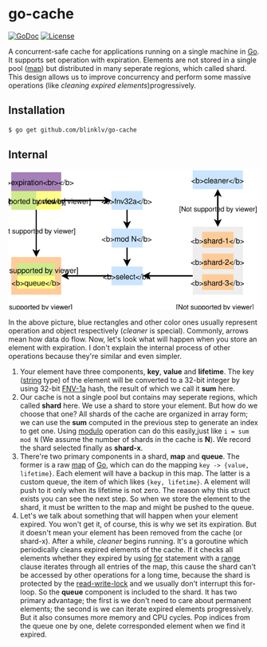 # go-cache

[![GoDoc](https://godoc.org/github.com/blinklv/go-cache?status.svg)](https://godoc.org/github.com/blinklv/go-cache)
[![License](https://img.shields.io/badge/license-MIT-blue.svg)](LICENSE)

A concurrent-safe cache for applications running on a single machine in [Go][]. It supports set operation with expiration. Elements are not stored in a single pool ([map][]) but distributed in many seperate regions, which called shard. This design allows us to improve concurrency and perform some massive operations (like *cleaning expired elements*)progressively.

## Installation

```bash
$ go get github.com/blinklv/go-cache
```

## Internal

![design](design.svg)

In the above picture, blue rectangles and other color ones usually represent operation and object respectively (*cleaner* is special). Commonly, arrows mean how data do flow. Now, let's look what will happen when you store an element with expiration. I don't explain the internal process of other operations because they're similar and even simpler.

1. Your element have three components, **key**, **value** and **lifetime**. The key ([string][] type) of the element will be converted to a 32-bit integer by using 32-bit [FNV-1a][] hash, the result of which we call it **sum** here.
2. Our cache is not a single pool but contains may seperate regions, which called **shard** here. We use a shard to store your element. But how do we choose that one? All shards of the cache are organized in array form; we can use the **sum** computed in the previous step to generate an index to get one. Using [modulo][] operation can do this easily,just like `i = sum mod N` (We assume the number of shards in the cache is **N**). We record the shard selected finally as **shard-x**. 
3. There're two primary components in a shard, **map** and **queue**. The former is a raw [map][] of [Go][], which can do the mapping `key -> {value, lifetime}`. Each element will have a backup in this map. The latter is a custom queue, the item of which likes `{key, lifetime}`. A element will push to it only when its lifetime is not zero. The reason why this struct exists you can see the next step. So when we store the element to the shard, it must be written to the map and might be pushed to the queue.
4. Let's we talk about something that will happen when your element expired. You won't get it, of course, this is why we set its expiration. But it doesn't mean your element has been removed from the cache (or shard-x). After a while, *cleaner* begins running. It's a goroutine which periodically cleans expired elements of the cache. If it checks all elements whether they expired by using [for][] statement with a [range][] clause iterates through all entries of the map, this cause the shard can't be accessed by other operations for a long time, because the shard is protected by the [read-write-lock][] and we usually don't interrupt this for-loop. So the **queue** component is included to the shard. It has two primary advantage; the first is we don't need to care about permanent elements; the second is we can iterate expired elements progressively. But it also consumes more memory and CPU cycles. Pop indices from the queue one by one, delete corresponded element when we find it expired. 

[Go]: https://golang.org/
[map]: https://golang.org/ref/spec#Map_types
[string]: https://golang.org/ref/spec#String_types
[FNV-1a]: https://en.wikipedia.org/wiki/Fowler%E2%80%93Noll%E2%80%93Vo_hash_function#FNV-1a_hash
[modulo]: https://en.wikipedia.org/wiki/Modulo_operation
[for]: https://golang.org/ref/spec#For_statements
[range]: https://golang.org/ref/spec#RangeClause
[read-write-lock]: https://en.wikipedia.org/wiki/Readers%E2%80%93writer_lock
